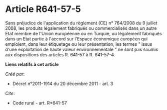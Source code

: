 # Article R641-57-5

Sans préjudice de l'application du règlement (CE) n° 764/2008 du 9 juillet 2008, les produits légalement fabriqués ou
commercialisés dans un autre Etat membre de l'Union européenne ou en Turquie, ou légalement fabriqués dans un Etat partie à
l'accord sur l'Espace économique européen qui emploient, dans leur étiquetage ou leur présentation, les termes " issus d'une
exploitation de haute valeur environnementale ” ne sont pas soumis aux dispositions des articles R. 641-57 à R. 641-57-4.

**Liens relatifs à cet article**

_Créé par_:

  - Décret n°2011-1914 du 20 décembre 2011 - art. 3

_Cite_:

  - Code rural - art. R*641-57
